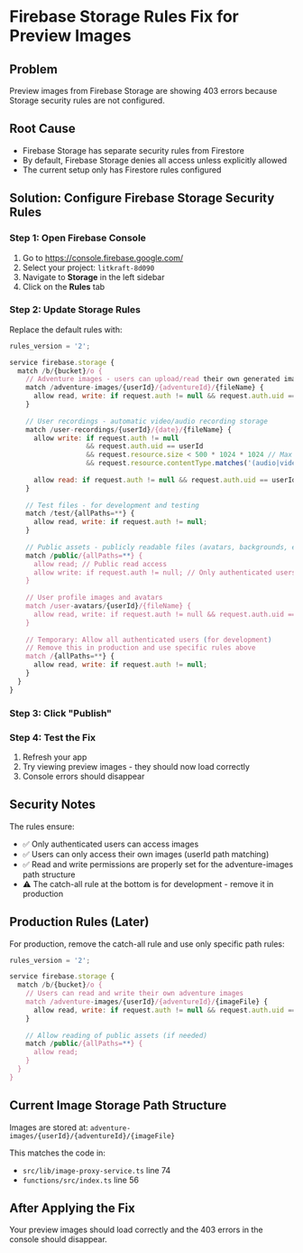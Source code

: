 # Firebase Storage Rules Fix for Preview Images

## Problem
Preview images from Firebase Storage are showing 403 errors because Storage security rules are not configured.

## Root Cause
- Firebase Storage has separate security rules from Firestore
- By default, Firebase Storage denies all access unless explicitly allowed
- The current setup only has Firestore rules configured

## Solution: Configure Firebase Storage Security Rules

### Step 1: Open Firebase Console
1. Go to https://console.firebase.google.com/
2. Select your project: `litkraft-8d090`
3. Navigate to **Storage** in the left sidebar
4. Click on the **Rules** tab

### Step 2: Update Storage Rules
Replace the default rules with:

```javascript
rules_version = '2';

service firebase.storage {
  match /b/{bucket}/o {
    // Adventure images - users can upload/read their own generated images
    match /adventure-images/{userId}/{adventureId}/{fileName} {
      allow read, write: if request.auth != null && request.auth.uid == userId;
    }
    
    // User recordings - automatic video/audio recording storage
    match /user-recordings/{userId}/{date}/{fileName} {
      allow write: if request.auth != null 
                   && request.auth.uid == userId
                   && request.resource.size < 500 * 1024 * 1024 // Max 500MB per file
                   && request.resource.contentType.matches('(audio|video)/.*');
      
      allow read: if request.auth != null && request.auth.uid == userId;
    }
    
    // Test files - for development and testing
    match /test/{allPaths=**} {
      allow read, write: if request.auth != null;
    }
    
    // Public assets - publicly readable files (avatars, backgrounds, etc.)
    match /public/{allPaths=**} {
      allow read; // Public read access
      allow write: if request.auth != null; // Only authenticated users can write
    }
    
    // User profile images and avatars
    match /user-avatars/{userId}/{fileName} {
      allow read, write: if request.auth != null && request.auth.uid == userId;
    }
    
    // Temporary: Allow all authenticated users (for development)
    // Remove this in production and use specific rules above
    match /{allPaths=**} {
      allow read, write: if request.auth != null;
    }
  }
}
```

### Step 3: Click "Publish"

### Step 4: Test the Fix
1. Refresh your app
2. Try viewing preview images - they should now load correctly
3. Console errors should disappear

## Security Notes

The rules ensure:
- ✅ Only authenticated users can access images
- ✅ Users can only access their own images (userId path matching)
- ✅ Read and write permissions are properly set for the adventure-images path structure
- ⚠️ The catch-all rule at the bottom is for development - remove it in production

## Production Rules (Later)
For production, remove the catch-all rule and use only specific path rules:

```javascript
rules_version = '2';

service firebase.storage {
  match /b/{bucket}/o {
    // Users can read and write their own adventure images
    match /adventure-images/{userId}/{adventureId}/{imageFile} {
      allow read, write: if request.auth != null && request.auth.uid == userId;
    }
    
    // Allow reading of public assets (if needed)
    match /public/{allPaths=**} {
      allow read;
    }
  }
}
```

## Current Image Storage Path Structure
Images are stored at: `adventure-images/{userId}/{adventureId}/{imageFile}`

This matches the code in:
- `src/lib/image-proxy-service.ts` line 74
- `functions/src/index.ts` line 56

## After Applying the Fix
Your preview images should load correctly and the 403 errors in the console should disappear.
